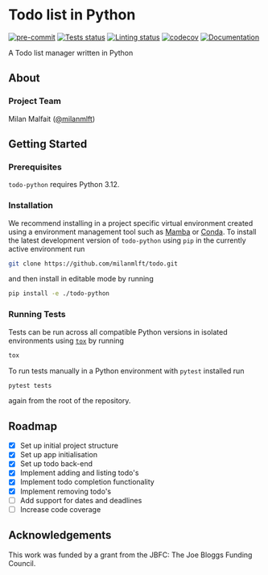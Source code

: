# Todo list in Python

[![pre-commit](https://img.shields.io/badge/pre--commit-enabled-brightgreen?logo=pre-commit&logoColor=white)](https://github.com/pre-commit/pre-commit)
[![Tests status][tests-badge]][tests-link]
[![Linting status][linting-badge]][linting-link]
[![codecov][codecov-badge]][codecov-link]
[![Documentation](https://img.shields.io/badge/Documentation-todo-blueviolet.svg)](https://milanmlft.github.io/todo)

<!-- prettier-ignore-start -->
[tests-badge]: https://github.com/milanmlft/todo/actions/workflows/python_tests.yml/badge.svg
[tests-link]: https://github.com/milanmlft/todo/actions/workflows/python_tests.yml
[linting-badge]: https://github.com/milanmlft/todo/actions/workflows/python_linting.yml/badge.svg
[linting-link]: https://github.com/milanmlft/todo/actions/workflows/python_linting.yml
[codecov-badge]: https://codecov.io/gh/milanmlft/todo/graph/badge.svg?token=O5nMtb3G1H
[codecov-link]: https://codecov.io/gh/milanmlft/todo
<!-- prettier-ignore-end -->

A Todo list manager written in Python

## About

### Project Team

Milan Malfait ([@milanmlft](https://github.com/milanmlft))

## Getting Started

### Prerequisites

`todo-python` requires Python 3.12.

### Installation

We recommend installing in a project specific virtual environment created using a environment management tool such as [Mamba](https://mamba.readthedocs.io/en/latest/user_guide/mamba.html) or [Conda](https://conda.io/projects/conda/en/latest/). To install the latest development version of `todo-python` using `pip` in the currently active environment run

```sh
git clone https://github.com/milanmlft/todo.git
```

and then install in editable mode by running

```sh
pip install -e ./todo-python
```

### Running Tests

<!-- How to run tests on your local system. -->

Tests can be run across all compatible Python versions in isolated environments using
[`tox`](https://tox.wiki/en/latest/) by running

```sh
tox
```

To run tests manually in a Python environment with `pytest` installed run

```sh
pytest tests
```

again from the root of the repository.

## Roadmap

- [x] Set up initial project structure
- [x] Set up app initialisation
- [x] Set up todo back-end
- [x] Implement adding and listing todo's
- [x] Implement todo completion functionality
- [x] Implement removing todo's
- [ ] Add support for dates and deadlines
- [ ] Increase code coverage

## Acknowledgements

This work was funded by a grant from the JBFC: The Joe Bloggs Funding Council.
